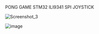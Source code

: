 PONG GAME STM32 ILI9341 SPI JOYSTICK

![Screenshot_3](https://github.com/offpic/PONG-GAME-STM32-ILI9341-SPI-JOYSTICK/assets/31142397/5b03e1d2-75a2-4f78-8833-72ca64730bfc)

![image](https://github.com/offpic/PONG-GAME-STM32-ILI9341-SPI-JOYSTICK/assets/31142397/c3bf33e7-c42d-4d21-8aaa-c30c1c676251)
